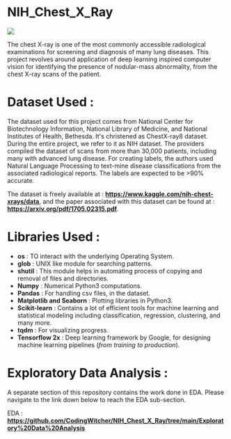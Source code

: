 # NIH_Chest_X_Ray

![](https://github.com/CodingWitcher/NIH_Chest_X_Ray/blob/main/images_for_readme/1.jpg)

The chest X-ray is one of the most commonly accessible radiological examinations for screening and diagnosis of many lung diseases. This project revolves around application of deep learning inspired computer vision for identifying the presence of nodular-mass abnormality, from the chest X-ray scans of the patient.

# Dataset Used : 
The dataset used for this project comes from National Center for Biotechnology Information, National Library of Medicine, and National Institutes of Health, Bethesda. It's christened as ChestX-ray8 dataset. During the entire project, we refer to it as NIH dataset. The providers compiled the dataset of scans from more than 30,000 patients, including many with advanced lung disease. For creating labels, the authors used Natural Language Processing to text-mine disease classifications from the associated radiological reports. The labels are expected to be >90% accurate.

The dataset is freely available at : **https://www.kaggle.com/nih-chest-xrays/data**, and the paper associated with this dataset can be found at : **https://arxiv.org/pdf/1705.02315.pdf**. 

# Libraries Used : 
* **os** : TO interact with the underlying Operating System.
* **glob** : UNIX like module for searching patterns.
* **shutil** : This module helps in automating process of copying and removal of files and directories. 
* **Numpy** : Numerical Python3 computations.
* **Pandas** : For handling csv files, in the dataset.
* **Matplotlib and Seaborn** : Plotting libraries in Python3.
* **Scikit-learn** : Contains a lot of efficient tools for machine learning and statistical modeling including classification, regression, clustering, and many more.
* **tqdm** : For visualizing progress.
* **Tensorflow 2x** : Deep learning framework by Google, for designing machine learning pipelines (*from training to production*).

# Exploratory Data Analysis : 

A separate section of this repository contains the work done in EDA. Please navigate to the link down below to reach the EDA sub-section.

EDA : **https://github.com/CodingWitcher/NIH_Chest_X_Ray/tree/main/Exploratory%20Data%20Analysis**
